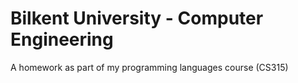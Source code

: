 # Bilkent University - Computer Engineering
A homework as part of my programming languages course (CS315)
